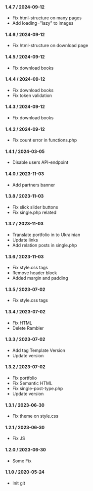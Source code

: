 #### 1.4.7 / 2024-09-12
* Fix html-structure on many pages
* Add loading="lazy" to images
 
#### 1.4.6 / 2024-09-12
* Fix html-structure on download page

#### 1.4.5 / 2024-09-12
* Fix download books

#### 1.4.4 / 2024-09-12
* Fix download books
* Fix token validation

#### 1.4.3 / 2024-09-12
* Fix download books

#### 1.4.2 / 2024-09-12
* Fix count error in functions.php

#### 1.4.1 / 2024-03-05
* Disable users API-endpoint

#### 1.4.0 / 2023-11-03
* Add partners banner

#### 1.3.8 / 2023-11-03
* Fix slick slider buttons
* Fix single.php related


#### 1.3.7 / 2023-11-03
* Translate portfolio in to Ukrainian
* Update links
* Add relation posts in single.php


#### 1.3.6 / 2023-11-03
* Fix style.css tags
* Remove header block
* Added margin and padding

#### 1.3.5 / 2023-07-02
* Fix style.css tags

#### 1.3.4 / 2023-07-02
* Fix HTML
* Delete Rambler

#### 1.3.3 / 2023-07-02
* Add tag Template Version
* Update version

#### 1.3.2 / 2023-07-02
* Fix portfolio
* Fix Semantic HTML
* Fix single-post-type.php
* Update version

#### 1.3.1 / 2023-06-30
* Fix theme on style.css
#### 1.2.1 / 2023-06-30
* Fix JS
#### 1.2.0 / 2023-06-30
* Some Fix
#### 1.1.0 / 2020-05-24
* Init git

